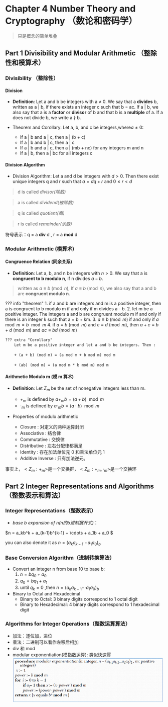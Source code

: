 # Chapter 4 Number Theory and Cryptography （数论和密码学）
>只是概念的简单堆叠
## Part 1 Divisibility and Modular Arithmetic （整除性和模算术）

### Divisibility （整除性）
#### Division
+ **Definition**: Let a and b be integers with a ≠ 0. We say that a **divides** b, written as a | b, if there exists an integer c such that b = ac. If a | b, we also say that a is a **factor** or **divisor** of b and that b is a **multiple** of a. If a does not divide b, we write a ∤ b.

+ Theorem and Corollary: Let a, b, and c be integers,where$a \neq 0$:
    - If a | b and a | c, then a | (b + c)
    - If a | b and b | c, then a | c
    - If a | b and a | c, then a | (mb + nc) for any integers m and n 
    - If a | b, then a | bc for all integers c
#### Division Algorithm

+ Division Algorithm: Let a and d be integers with $d > 0$. Then there exist unique integers q and r such that $a = dq + r$ and $0 \leq r < d$

> d is called *divisor(除数)* 

> a is called *dividend(被除数)*

> q is called *quotient(商)*

> r is called *remainder(余数)*

符号表示：q = a **div** d , r = a **mod** d 

### Modular Arithmetic (模算术)
#### Congruence Relation (同余关系)
+ **Definition**: Let a, b, and n be integers with $n > 0$. We say that a is **congruent to b modulo n**,  if n divides $a - b$.

>written as $a \equiv b \pmod{n}$, If $a \equiv b \pmod{n}$, we also say that a and b are **congruent modulo n**.

??? info "theorem"
    1. if a and b are integers and m is a positive integer, then a is congruent to b modulo m if and only if m divides a - b.
    2. let m be a positive integer. The integers a and b are congruent modulo m if and only if there is an integer k such that a = b + km.
    3. $a \equiv b \pmod{m}$ if and only if $a \mod m = b \mod m$
    4. if $a \equiv b \pmod{m}$ and $c \equiv d \pmod{m}$, then $a + c \equiv b + d \pmod{m}$ and $ac \equiv bd \pmod{m}$

    ??? extra "Corollary"
        Let m be a positive integer and let a and b be integers. Then :
        
        + (a + b) (mod m) = (a mod m + b mod m) mod m  
        
        + (ab) (mod m) = (a mod m * b mod m) mod m

#### Arithmetic Modulo m (模 m 算术)
+ **Definition**: Let $Z_m$ be the set of nonegative integers less than m.
    - $+_m$ is defined by $a +_m b = (a + b) \mod m$
    - $\cdot_m$ is defined by $a \cdot_m b = (a \cdot b) \mod m$

+ Properties of modulo arithmetic
    - Closure : 对定义的两种运算封闭
    - Associative : 结合律
    - Commutative : 交换律
    - Distributive : 左右分配律都满足
    - Identity : 存在加法单位元 0 和乘法单位元 1
    - Additive Inverse : 只有加法逆元。

事实上，$<Z_m : +_m>$是一个交换群，$<Z_m : +_m, \cdot_m>$是一个交换环

## Part 2 Integer Representations and Algorithms （整数表示和算法）

### Integer Representations（整数表示）
+ *base b expansion of n(n的b进制展开式)*：

$n = a_kb^k + a_{k-1}b^{k-1} + \cdots + a_1b + a_0 $

you can also denote it as $n = (a_ka_{k-1} \cdots a_1a_0)_b$
### Base Conversion Algorithm（进制转换算法）
+ Convert an integer n from base 10 to base b:
    1. $n = bq_0 + a_0$ 
    2. $q_0 = bq_1 + a_1$
    3. until $q_k = 0$ ,then $n = (a_ka_{k-1} \cdots a_1a_0)_b$
+ Binary to Octal and Hexadecimal
    - Binary to Octal: 3 binary digits correspond to 1 octal digit
    - Binary to Hexadecimal: 4 binary digits correspond to 1 hexadecimal digit 
### Algorithms for Integer Operations（整数运算算法）
+ 加法：逐位加，进位
+ 乘法：二进制可以看作左移后相加
+ div 和 mod
+ modular exponentiation(模指数运算): 类似快速幂
![](img/6.png)